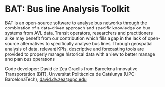# BAT: Bus line Analysis Toolkit
BAT is an open-source software to analyse bus networks through the combination of a data-driven approach and specific knowledge on bus systems from AVL data. Transit operators, researchers and practitioners alike may benefit from our contribution which fills a gap in the lack of open-source alternatives to specifically analyse bus lines. Through geospatial analysis of data, relevant KPIs, descriptive and forecasting tools are provided to properly manage historical data with a view to better manage and plan bus operations.

Code developer: David de Zea Graells from Barcelona Innovative Transportation (BIT), Universitat Politècnica de Catalunya (UPC-BarcelonaTech), david.de.zea@upc.edu
